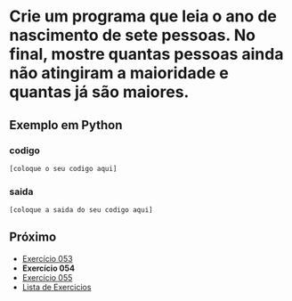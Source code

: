 # Crie um programa que leia o ano de nascimento de sete pessoas. No final, mostre quantas pessoas ainda não atingiram a maioridade e quantas já são maiores.

## Exemplo em Python

### codigo

``` python
[coloque o seu codigo aqui]
```

### saida

```
[coloque a saida do seu codigo aqui]
```

## Próximo

- [Exercício 053](../../053/python)
- **Exercício 054**
- [Exercício 055](../../055/python)
- [Lista de Exercicios](../../)

